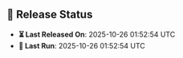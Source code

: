## 📅 Release Status
- **⏳ Last Released On**: 2025-10-26 01:52:54 UTC
- **🔄 Last Run**: 2025-10-26 01:52:54 UTC
